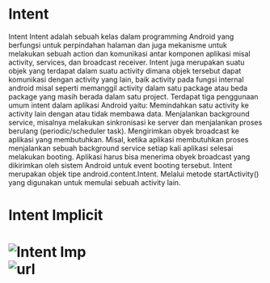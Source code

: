 # Intent
<p>Intent
Intent adalah sebuah kelas dalam programming Android yang berfungsi untuk perpindahan 
halaman dan juga mekanisme untuk melakukan sebuah action dan komunikasi antar 
komponen aplikasi misal activity, services, dan broadcast receiver. Intent juga merupakan 
suatu objek yang terdapat dalam suatu activity dimana objek tersebut dapat komunikasi 
dengan activity yang lain, baik activity pada fungsi internal android misal seperti 
memanggil activity dalam satu package atau beda package yang masih berada dalam satu 
project.
Terdapat tiga penggunaan umum intent dalam aplikasi Android yaitu: Memindahkan satu 
activity ke activity lain dengan atau tidak membawa data. Menjalankan background 
service, misalnya melakukan sinkronisasi ke server dan menjalankan proses berulang 
(periodic/scheduler task). Mengirimkan obyek broadcast ke aplikasi yang membutuhkan. 
Misal, ketika aplikasi membutuhkan proses menjalankan sebuah background service setiap 
kali aplikasi selesai melakukan booting. Aplikasi harus bisa menerima obyek broadcast 
yang dikirimkan oleh sistem Android untuk event booting tersebut.
Intent merupakan objek tipe android.content.Intent. Melalui metode startActivity() yang 
digunakan untuk memulai sebuah activity lain. 
<h1>Intent Implicit<h1>
  

![Intent Imp](https://user-images.githubusercontent.com/80508180/137124543-5905dd6c-dc76-4fa1-b67f-572ae324bba9.jpeg)
  <br>
![url](https://user-images.githubusercontent.com/80508180/137124554-b402f734-95f0-4a2e-be44-d74d2d00db6c.jpeg)

